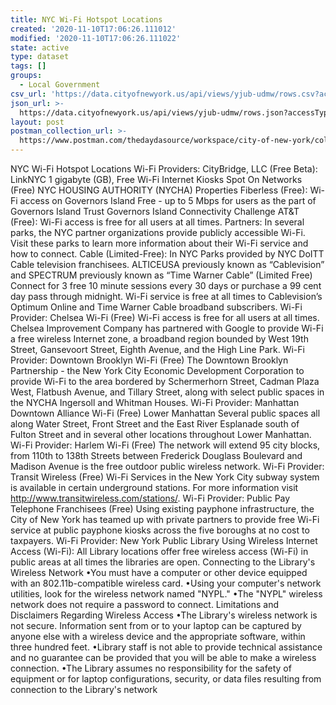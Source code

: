 ```yaml
---
title: NYC Wi-Fi Hotspot Locations
created: '2020-11-10T17:06:26.111012'
modified: '2020-11-10T17:06:26.111022'
state: active
type: dataset
tags: []
groups:
  - Local Government
csv_url: 'https://data.cityofnewyork.us/api/views/yjub-udmw/rows.csv?accessType=DOWNLOAD'
json_url: >-
  https://data.cityofnewyork.us/api/views/yjub-udmw/rows.json?accessType=DOWNLOAD
layout: post
postman_collection_url: >-
  https://www.postman.com/thedaydasource/workspace/city-of-new-york/collection/15909983-4ecd79d4-9dd8-4312-8ec6-5d6639080f7c
---
```

NYC Wi-Fi Hotspot Locations Wi-Fi Providers: 
CityBridge, LLC (Free Beta): LinkNYC 1 gigabyte (GB), Free Wi-Fi Internet Kiosks
Spot On Networks (Free) NYC HOUSING AUTHORITY (NYCHA) Properties
Fiberless (Free): Wi-Fi access on Governors Island Free - up to 5 Mbps for users as the part of Governors Island Trust Governors Island Connectivity Challenge
AT&T (Free): Wi-Fi access is free for all users at all times. 
Partners: In several parks, the NYC partner organizations provide publicly accessible Wi-Fi. Visit these parks to learn more information about their Wi-Fi service and how to connect. 
Cable (Limited-Free): In NYC Parks provided by NYC DoITT Cable television franchisees. 
ALTICEUSA previously known as “Cablevision” and SPECTRUM previously known as “Time Warner Cable” (Limited Free) Connect for 3 free 10 minute sessions every 30 days or purchase a 99 cent day pass through midnight. Wi-Fi service is free at all times to Cablevision’s Optimum Online and Time Warner Cable broadband subscribers. 
Wi-Fi Provider: Chelsea Wi-Fi (Free) Wi-Fi access is free for all users at all times. 
Chelsea Improvement Company has partnered with Google to provide Wi-Fi a free wireless Internet zone, a broadband region bounded by West 19th Street, Gansevoort Street, Eighth Avenue, and the High Line Park. 
Wi-Fi Provider: Downtown Brooklyn Wi-Fi (Free) 
The Downtown Brooklyn Partnership - the New York City Economic Development Corporation to provide Wi-Fi to the area bordered by Schermerhorn Street, Cadman Plaza West, Flatbush Avenue, and Tillary Street, along with select public spaces in the NYCHA Ingersoll and Whitman Houses. 
Wi-Fi Provider: Manhattan Downtown Alliance Wi-Fi (Free) 
Lower Manhattan Several public spaces all along Water Street, Front Street and the East River Esplanade south of Fulton Street and in several other locations throughout Lower Manhattan. 
Wi-Fi Provider: Harlem Wi-Fi (Free) 
The network will extend 95 city blocks, from 110th to 138th Streets between Frederick Douglass Boulevard and Madison Avenue is the free outdoor public wireless network. 
Wi-Fi Provider: Transit Wireless (Free) 
Wi-Fi Services in the New York City subway system is available in certain underground stations. For more information visit http://www.transitwireless.com/stations/. 
Wi-Fi Provider: Public Pay Telephone Franchisees (Free) 
Using existing payphone infrastructure, the City of New York has teamed up with private partners to provide free Wi-Fi service at public payphone kiosks across the five boroughs at no cost to taxpayers. 
Wi-Fi Provider: New York Public Library 
Using Wireless Internet Access (Wi-Fi): All Library locations offer free wireless access (Wi-Fi) in public areas at all times the libraries are open. 
Connecting to the Library's Wireless Network 
•You must have a computer or other device equipped with an 802.11b-compatible wireless card. 
•Using your computer's network utilities, look for the wireless network named "NYPL." 
•The "NYPL" wireless network does not require a password to connect. 
Limitations and Disclaimers Regarding Wireless Access 
•The Library's wireless network is not secure. Information sent from or to your laptop can be captured by anyone else with a wireless device and the appropriate software, within three hundred feet. 
•Library staff is not able to provide technical assistance and no guarantee can be provided that you will be able to make a wireless connection. 
•The Library assumes no responsibility for the safety of equipment or for laptop configurations, security, or data files resulting from connection to the Library's network
